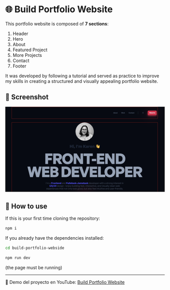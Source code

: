 # 🌐 Build Portfolio Website

This portfolio website is composed of **7 sections**:
1. Header  
2. Hero  
3. About  
4. Featured Project  
5. More Projects  
6. Contact  
7. Footer  

It was developed by following a tutorial and served as practice to improve my skills in creating a structured and visually appealing portfolio website.

##  🔸 Screenshot 
![Demo](public/Screenshot.png)

## 🔸 How to use
If this is your first time cloning the repository:
```bash
npm i
```

If you already have the dependencies installed:
```bash
cd build-portfolio-webside
```

```bash
npm run dev
```
(the page must be running)

---

🎥 Demo del proyecto en YouTube: [Build Portfolio Website](https://www.youtube.com/watch?v=dLDn_k8GmaU)

